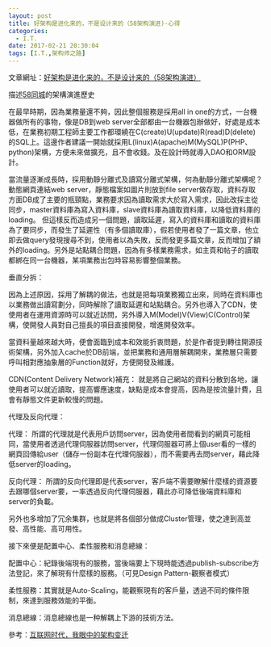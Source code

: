 ```yaml
---
layout: post
title: 好架构是进化来的，不是设计来的（58架构演进)-心得
categories:
  - I.T.
date: 2017-02-21 20:30:04
tags: [I.T.,架构师之路]
---
```


文章網址：[好架构是进化来的，不是设计来的（58架构演进）](http://mp.weixin.qq.com/s?__biz=MjM5ODYxMDA5OQ==&amp;mid=400276397&amp;idx=1&amp;sn=ea044079667b82f6cad58bcb743af7bc&amp;scene=21#wechat_redirect)

描述[58同城](http://www.58.com/)的架構演進歷史
<!--more-->
在最早時期，因為業務量還不夠，因此整個服務是採用all in one的方式，一台機器做所有的事物，像是DB到web server全部都由一台機器包辦做好，好處是成本低，在業務初期工程師主要工作都環繞在C(create)U(update)R(read)D(delete)的SQL上。這邊作者建議一開始就採用L(linux)A(apache)M(MySQL)P(PHP、python)架構，方便未來做擴充，且不會收錢。及在設計時就導入DAO和ORM設計。

當流量逐漸成長時，採用動靜分離式及讀寫分離式架構，何為動靜分離式架構呢？動態網頁連結web server，靜態檔案如圖片則放到file server做存取，資料存取方面DB成了主要的瓶頸點，業務要求因為讀取需求大於寫入需求，因此改採主從同步，master資料庫為寫入資料庫，slave資料庫為讀取資料庫，以降低資料庫的loading。
但這樣反而造成另一個問題，讀取延遲，寫入的資料庫和讀取的資料庫為了要同步，而發生了延遲性（有多個讀取庫），假若使用者發了一篇文章，他立即去做query發現搜尋不到，使用者以為失敗，反而發更多篇文章，反而增加了額外的loading。另外是站點耦合問題，因為有多樣業務需求，如主頁和帖子的讀取都綁在同一台機器，某項業務出包時容易影響整個業務。

垂直分拆：

因為上述原因，採用了解耦的做法，也就是把每項業務獨立出來，同時在資料庫也以業務做出讀寫劃分，同時解除了讀取延遲和站點耦合。另外也導入了CDN，使使用者在運用資源時可以就近訪問，另外導入M(Model)V(View)C(Control)架構，使開發人員對自己擅長的項目直接開發，增進開發效率。

當資料量越來越大時，便會面臨到成本和效能折衷問題，於是作者提到轉往開源技術架構，另外加入cache於DB前端，並把業務和通用層解耦開來，業務層只需要呼叫相對應抽象層的Function就好，方便開發及維護。

CDN(Content Delivery Network)補充：
就是將自己網站的資料分散到各地，讓使用者可以就近讀取，提高響應速度，缺點是成本會提高，因為是按流量計費，且會有靜態文件更新較慢的問題。

代理及反向代理：

代理：
所謂的代理就是代表用戶訪問server，因為使用者間看到的網頁可能相同，當使用者透過代理伺服器訪問server，代理伺服器可將上個user看的一樣的網頁回傳給user（儲存一份副本在代理伺服器），而不需要再去問server，藉此降低server的loading。

反向代理：
所謂的反向代理即是代表server，客戶端不需要瞭解什麼樣的資源要去跟哪個server要，一率透過反向代理伺服器，藉此亦可降低後端資料庫和server的負載。

另外也多增加了冗余集群，也就是將各個部分做成Cluster管理，使之達到高並發、高性能、高可用性。

接下來便是配置中心、柔性服務和消息總線：

配置中心：紀錄後端現有的服務，當後端要上下現時能透過publish-subscribe方法登記，來了解現有什麼樣的服務。（可見Design Pattern-觀察者模式）

柔性服務：其實就是Auto-Scaling，能觀察現有的客戶量，透過不同的條件限制，來達到服務效能的平衡。

消息總線：消息總線也是一种解耦上下游的技術方法。

參考：[互联网时代，我眼中的架构变迁](http://chuansong.me/n/1484184451314)
